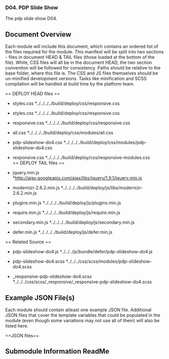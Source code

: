 ### D04. PDP Slide Show

The pdp slide show D04.


Document Overview
-----------------

Each module will include this document, which contains an ordered list of the files required for the module. This manifest will be split into two sections - files in document HEAD & TAIL files (those loaded at the bottom of the file). While, CSS files will all be in the document HEAD, the two section convention will be followed for consistency. Paths should be relative to the base folder, where this file is. The CSS and JS files themselves should be un-minified development versions. Tasks like minification and SCSS compilation will be handled at build time by the platform team.


== DEPLOY HEAD files ==

* styles.css
	*../../../../build/deploy/css/responsive.css

* styles.css
	*../../../../build/deploy/css/responsive.css
	
* responsive.css
	*../../../../build/deploy/css/responsive.css
	
* all.css
	*../../../../build/deploy/css/modules/all.css
	
* pdp-slideshow-do4.css
	*../../../../build/deploy/css/modules/pdp-slideshow-do4.css

* responsive.css
	*../../../../build/deploy/css/responsive-modules.css	
== DEPLOY TAIL files ==

* jquery.min.js
	*http://ajax.googleapis.com/ajax/libs/jquery/1.9.1/jquery.min.js

* modernizr-2.6.2.min.js
	*../../../../build/deploy/js/libs/modernizr-2.6.2.min.js

* plugins.min.js
	*../../../../build/deploy/js/plugins.min.js

* require.min.js
	*../../../../build/deploy/js/require.min.js
	
* secondary.min.js
	*../../../../build/deploy/js/secondary.min.js

* defer.min.js
	*../../../../build/deploy/js/defer.min.js
	
== Related Source ==

* pdp-slideshow-do4.js
	*../../../js/bundle/defer/pdp-slideshow-do4.js

* pdp-slideshow-do4.scss
	*../../../css/scss/modules/pdp-slideshow-do4.scss

* _responsive-pdp-slideshow-do4.scss
	*../../../css/scss/_responsive/_responsive-pdp-slideshow-do4.scss
	
Example JSON File(s)
--------------------

Each module should contain atleast one example JSON file. Additional JSON files that cover the template variables that could be populated in the module (even though some variations may not use all of them) will also be listed here.

==JSON files==



Submodule Information ReadMe
----------------------------























